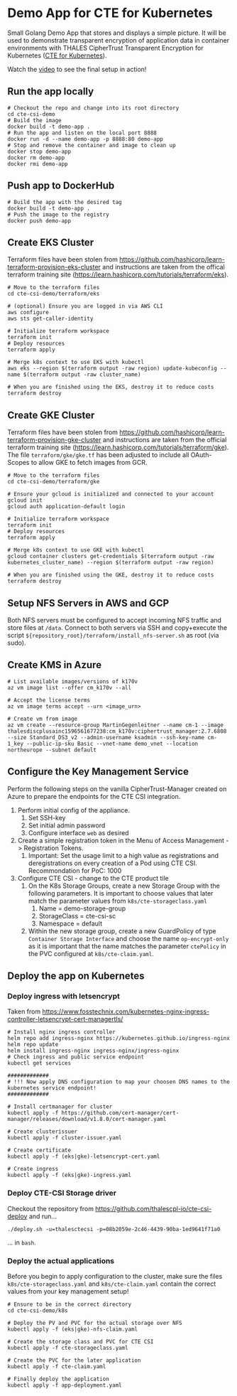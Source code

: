 # Demo App for CTE for Kubernetes

Small Golang Demo App that stores and displays a simple picture. It will be used to demonstrate transparent encryption of application data in container environments with THALES CipherTrust Transparent Encryption for Kubernetes ([CTE for Kubernetes](https://thalesdocs.com/ctp/cte-con/cte-k8s/latest/index.html)).

Watch the [video](demo-video.mkv) to see the final setup in action!

## Run the app locally

```shell
# Checkout the repo and change into its root directory
cd cte-csi-demo
# Build the image
docker build -t demo-app .
# Run the app and listen on the local port 8888
docker run -d --name demo-app -p 8888:80 demo-app
# Stop and remove the container and image to clean up
docker stop demo-app
docker rm demo-app
docker rmi demo-app
```

## Push app to DockerHub

```shell
# Build the app with the desired tag
docker build -t demo-app .
# Push the image to the registry
docker push demo-app
```

## Create EKS Cluster

Terraform files have been stolen from <https://github.com/hashicorp/learn-terraform-provision-eks-cluster> and instructions are taken from the offical terraform training site (<https://learn.hashicorp.com/tutorials/terraform/eks>).

```shell
# Move to the terraform files
cd cte-csi-demo/terraform/eks

# (optional) Ensure you are logged in via AWS CLI
aws configure
aws sts get-caller-identity

# Initialize terraform workspace
terraform init
# Deploy resources
terraform apply

# Merge k8s context to use EKS with kubectl
aws eks --region $(terraform output -raw region) update-kubeconfig --name $(terraform output -raw cluster_name)

# When you are finished using the EKS, destroy it to reduce costs
terraform destroy
```

## Create GKE Cluster

Terraform files have been stolen from <https://github.com/hashicorp/learn-terraform-provision-gke-cluster> and instructions are taken from the official terraform training site (<https://learn.hashicorp.com/tutorials/terraform/gke>). The file `terraform/gke/gke.tf` has been adjusted to include all OAuth-Scopes to allow GKE to fetch images from GCR.

```shell
# Move to the terraform files
cd cte-csi-demo/terraform/gke

# Ensure your gcloud is initialized and connected to your account
gcloud init
gcloud auth application-default login

# Initialize terraform workspace
terraform init
# Deploy resources
terraform apply

# Merge k8s context to use GKE with kubectl
gcloud container clusters get-credentials $(terraform output -raw kubernetes_cluster_name) --region $(terraform output -raw region)

# When you are finished using the GKE, destroy it to reduce costs
terraform destroy
```

## Setup NFS Servers in AWS and GCP

Both NFS servers must be configured to accept incoming NFS traffic and store files at `/data`.
Connect to both servers via SSH and copy+execute the script `${repository_root}/terraform/install_nfs-server.sh` as root (via sudo).

## Create KMS in Azure

```shell
# List available images/versions of k170v
az vm image list --offer cm_k170v --all

# Accept the license terms
az vm image terms accept --urn <image_urn>

# Create vm from image
az vm create --resource-group MartinGegenleitner --name cm-1 --image thalesdiscplusainc1596561677238:cm_k170v:ciphertrust_manager:2.7.6808 --size Standard_DS3_v2 --admin-username ksadmin --ssh-key-name cm-1_key --public-ip-sku Basic --vnet-name demo_vnet --location northeurope --subnet default
```

## Configure the Key Management Service

Perform the following steps on the vanilla CipherTrust-Manager created on Azure to prepare the endpoints for the CTE CSI integration.

1. Perform initial config of the appliance.
   1. Set SSH-key
   2. Set initial admin password
   3. Configure interface `web` as desired
2. Create a simple registration token in the Menu of Access Management -> Registration Tokens.
   1. Important: Set the usage limit to a high value as registrations and deregistrations on every creation of a Pod using CTE CSI. Recommondation for PoC: 1000
3. Configure CTE CSI - change to the CTE product tile
   1. On the K8s Storage Groups, create a new Storage Group with the following parameters. It is important to choose values that later match the parameter values from `k8s/cte-storageclass.yaml`
      1. Name = demo-storage-group
      2. StorageClass = cte-csi-sc
      3. Namespace = default
   2. Within the new storage group, create a new GuardPolicy of type `Container Storage Interface` and choose the name `op-encrypt-only` as it is important that the name matches the parameter `ctePolicy` in the PVC configured at `k8s/cte-claim.yaml`.

## Deploy the app on Kubernetes

### Deploy ingress with letsencrypt

Taken from <https://www.fosstechnix.com/kubernetes-nginx-ingress-controller-letsencrypt-cert-managertls/>

```shell
# Install nginx ingress controller
helm repo add ingress-nginx https://kubernetes.github.io/ingress-nginx
helm repo update
helm install ingress-nginx ingress-nginx/ingress-nginx
# Check ingress and public service endpoint
kubectl get services

#############
# !!! Now apply DNS configuration to map your choosen DNS names to the kubernetes service endpoint!
#############

# Install certmanager for cluster
kubectl apply -f https://github.com/cert-manager/cert-manager/releases/download/v1.8.0/cert-manager.yaml

# Create clusterissuer
kubectl apply -f cluster-issuer.yaml

# Create certificate
kubectl apply -f (eks|gke)-letsencrypt-cert.yaml

# Create ingress
kubectl apply -f (eks|gke)-ingress.yaml
```

### Deploy CTE-CSI Storage driver

Checkout the repository from <https://github.com/thalescpl-io/cte-csi-deploy> and run...

```shell
./deploy.sh -u=thalesctecsi -p=08b2059e-2c46-4439-90ba-1ed9641f71a0
```

... in `bash`.

### Deploy the actual applications

Before you begin to apply configuration to the cluster, make sure the files `k8s/cte-storageclass.yaml` and `k8s/cte-claim.yaml` contain the correct values from your key management setup!

```shell
# Ensure to be in the correct directory
cd cte-csi-demo/k8s

# Deploy the PV and PVC for the actual storage over NFS
kubectl apply -f (eks|gke)-nfs-claim.yaml

# Create the storage class and PVC for CTE CSI
kubectl apply -f cte-storageclass.yaml

# Create the PVC for the later application
kubectl apply -f cte-claim.yaml

# Finally deploy the application
kubectl apply -f app-deployment.yaml
```
